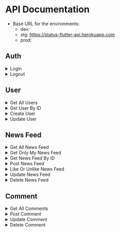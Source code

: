 # API Documentation
* Base URL for the environments:
    * dev: 
    * stg: https://status-flutter-api.herokuapp.com
    * prod: 
## Auth
<details>
    <summary>Login</summary>
    
    _ endpoint POST: /auth/login
    _ authorization: NO
    _ body: email, password
    _ param:
</details>

<details>
    <summary>Logout</summary>
    
    _ endpoint:
    _ authorization:
    _ body:
    _ param:
</details>

## User
<details>
    <summary>Get All Users</summary>
    
    _ endpoint GET: /users
    _ authorization: YES
    _ body:
    _ param:
</details>

<details>
    <summary>Get User By ID</summary>
    
    _ endpoint GET: /users/{user_id}
    _ authorization: YES
    _ body:
    _ param:
</details>

<details>
    <summary>Create User</summary>
    
    _ endpoint POST: /users
    _ authorization: NO
    _ body: email, gender, name, phone_number, password, image
    _ param:
</details>

<details>
    <summary>Update User</summary>
    
    _ endpoint PUT: /users
    _ authorization: YES
    _ body: gender, name, phone_number, image
    _ param:
</details>

## News Feed
<details>
    <summary>Get All News Feed</summary>
    
    _ endpoint GET: /news_feed
    _ authorization: YES
    _ body:
    _ param:
</details>

<details>
    <summary>Get Only My News Feed</summary>
    
    * endpoint GET: /news_feed/mine/{user_id}
    * authorization: YES
    * body:
    * param:
</details>

<details>
    <summary>Get News Feed By ID</summary>
    
    * endpoint GET: /news_feed/{news_feed_id}
    * authorization: YES
    * body:
    * param:
</details>

<details>
    <summary>Post News Feed</summary>
    
    * endpoint POST: /news_feed
    * authorization: YES
    * body: content
    * param:
</details>

<details>
    <summary>Like Or Unlike News Feed</summary>
    
    * endpoint POST: /news_feed/like_or_unlike/{news_feed_id}
    * authorization: YES
    * body:
    * param:
</details>

<details>
    <summary>Update News Feed</summary>
    
    * endpoint PUT: /news_feed/{news_feed_id}
    * authorization: YES
    * body: content
    * param:
</details>

<details>
    <summary>Delete News Feed</summary>
    
    * endpoint DELETE: /news_feed/{news_feed_id}
    * authorization: YES
    * body:
    * param:
</details>

## Comment
<details>
    <summary>Get All Comments</summary>
    
    _ endpoint GET: /comment/in_news_feed/{news_feed_id}
    _ authorization: YES
    _ body:
    _ param:
</details>

<details>
    <summary>Post Comment</summary>
    
    _ endpoint POST: /comment
    _ authorization: YES
    _ body: news_feed_id, content
    _ param:
</details>

<details>
    <summary>Update Comment</summary>
    
    _ endpoint PUT: /comment/{comment_id}
    _ authorization: YES
    _ body: content
    _ param:
</details>

<details>
    <summary>Delete Comment</summary>
    
    _ endpoint DELETE: /comment/{comment_id}
    _ authorization: YES
    _ body:
    _ param:
</details>